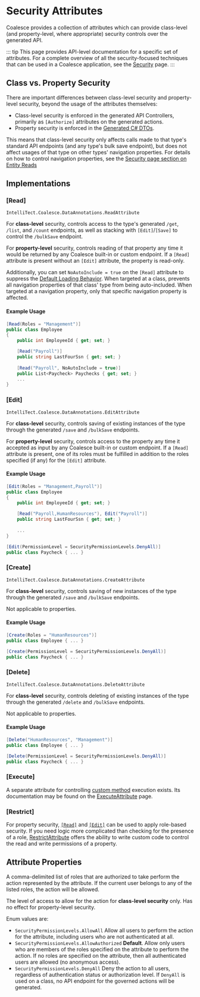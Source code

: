 # Security Attributes


Coalesce provides a collection of attributes which can provide class-level (and property-level, where appropriate) security controls over the generated API.

::: tip
This page provides API-level documentation for a specific set of attributes. For a complete overview of all the security-focused techniques that can be used in a Coalesce application, see the [Security](/topics/security.md) page.
:::


## Class vs. Property Security

There are important differences between class-level security and property-level security, beyond the usage of the attributes themselves: 

- Class-level security is enforced in the generated API Controllers, primarily as `[Authorize]` attributes on the generated actions.
- Property security is enforced in the [Generated C# DTOs](/stacks/agnostic/dtos.md).

This means that class-level security only affects calls made to that type's standard API endpoints (and any type's bulk save endpoint), but does not affect usages of that type on other types' navigation properties. For details on how to control navigation properties, see the [Security page section on Entity Reads](/topics/security.md) 

## Implementations

### [Read]
`IntelliTect.Coalesce.DataAnnotations.ReadAttribute`

For **class-level** security, controls access to the type's generated `/get`, `/list`, and `/count` endpoints, as well as stacking with `[Edit]`/`[Save]` to control the `/bulkSave` endpoint.

For **property-level** security, controls reading of that property any time it would be returned by any Coalesce built-in or custom endpoint. If a `[Read]` attribute is present without an `[Edit]` attribute, the property is read-only. 

Additionally, you can set `NoAutoInclude = true` on the `[Read]` attribute to suppress the [Default Loading Behavior](/modeling/model-components/data-sources.md#default-loading-behavior). When targeted at a class, prevents all navigation properties of that class' type from being auto-included. When targeted at a navigation property, only that specific navigation property is affected.

#### Example Usage
``` c#
[Read(Roles = "Management")]
public class Employee
{
    public int EmployeeId { get; set; }

    [Read("Payroll")]
    public string LastFourSsn { get; set; }
    
    [Read("Payroll", NoAutoInclude = true)]
    public List<Paycheck> Paychecks { get; set; }
    ...
}
```

### [Edit]
`IntelliTect.Coalesce.DataAnnotations.EditAttribute`

For **class-level** security, controls saving of existing instances of the type through the generated `/save` and `/bulkSave` endpoints.

For **property-level** security, controls access to the property any time it accepted as input by any Coalesce built-in or custom endpoint. If a `[Read]` attribute is present, one of its roles must be fulfilled in addition to the roles specified (if any) for the `[Edit]` attribute.

#### Example Usage
``` c#
[Edit(Roles = "Management,Payroll")]
public class Employee
{
    public int EmployeeId { get; set; }

    [Read("Payroll,HumanResources"), Edit("Payroll")]
    public string LastFourSsn { get; set; }
    
    ...
}

[Edit(PermissionLevel = SecurityPermissionLevels.DenyAll)]
public class Paycheck { ... }
```

### [Create]
`IntelliTect.Coalesce.DataAnnotations.CreateAttribute`

For **class-level** security, controls saving of new instances of the type through the generated `/save` and `/bulkSave` endpoints. 

Not applicable to properties.

#### Example Usage
``` c#
[Create(Roles = "HumanResources")]
public class Employee { ... }

[Create(PermissionLevel = SecurityPermissionLevels.DenyAll)]
public class Paycheck { ... }
```

### [Delete]
`IntelliTect.Coalesce.DataAnnotations.DeleteAttribute`

For **class-level** security, controls deleting of existing instances of the type through the generated `/delete` and `/bulkSave` endpoints. 

Not applicable to properties.

#### Example Usage
``` c#
[Delete("HumanResources", "Management")]
public class Employee { ... }

[Delete(PermissionLevel = SecurityPermissionLevels.DenyAll)]
public class Paycheck { ... }
```

### [Execute]

A separate attribute for controlling [custom method](/modeling/model-components/methods.md) execution exists. Its documentation may be found on the [ExecuteAttribute](/modeling/model-components/attributes/execute.md) page.

### [Restrict]

For property security, [`[Read]`](#read) and [`[Edit]`](#edit) can be used to apply role-based security. If you need logic more complicated than checking for the presence of a role, [RestrictAttribute](/modeling/model-components/attributes/restrict.md) offers the ability to write custom code to control the read and write permissions of a property.

## Attribute Properties

<Prop def="public string Roles { get; set; }" ctor=1 /> 

A comma-delimited list of roles that are authorized to take perform the action represented by the attribute. If the current user belongs to any of the listed roles, the action will be allowed.

<Prop def="public SecurityPermissionLevels PermissionLevel { get; set; }" ctor=1 /> 

The level of access to allow for the action for **class-level security** only. Has no effect for property-level security.

Enum values are:
- `SecurityPermissionLevels.AllowAll` Allow all users to perform the action for the attribute, including users who are not authenticated at all.
- `SecurityPermissionLevels.AllowAuthorized` **Default**. Allow only users who are members of the roles specified on the attribute to perform the action. If no roles are specified on the attribute, then all authenticated users are allowed (no anonymous access). 
- `SecurityPermissionLevels.DenyAll` Deny the action to all users, regardless of authentication status or authorization level. If `DenyAll` is used on a class, no API endpoint for the governed actions will be generated.

